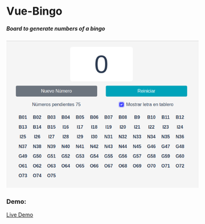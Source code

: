 # Vue-Bingo
##### Board to generate numbers of a bingo

![Alt text](src/assets/Example.png?raw=true "Board")

### Demo:
[Live Demo](https://luisfercho.github.io/vue-bingo/)
